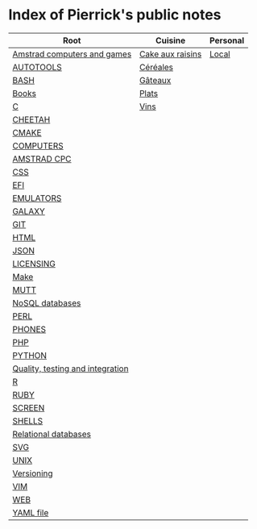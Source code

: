 # Index of Pierrick's public notes

Root | Cuisine | Personal
---------- | ---------- | ----------
[Amstrad computers and games](./amstrad.md) | [Cake aux raisins](./cuisine/cake_aux_raisins.md) | [Local](./personal/local.md)
[AUTOTOOLS](./autotools.md) | [Céréales](./cuisine/cereales.md) | 
[BASH](./bash.md) | [Gâteaux](./cuisine/gateaux.md) | 
[Books](./books.md) | [Plats](./cuisine/plats.md) | 
[C](./c.md) | [Vins](./cuisine/vins.md) | 
[CHEETAH](./cheetah.md) |  | 
[CMAKE](./cmake.md) |  | 
[COMPUTERS](./computers.md) |  | 
[AMSTRAD CPC](./cpc.md) |  | 
[CSS](./css.md) |  | 
[EFI](./efi.md) |  | 
[EMULATORS](./emulators.md) |  | 
[GALAXY](./galaxy.md) |  | 
[GIT](./git.md) |  | 
[HTML](./html.md) |  | 
[JSON](./json.md) |  | 
[LICENSING](./licensing.md) |  | 
[Make](./make.md) |  | 
[MUTT](./mutt.md) |  | 
[NoSQL databases](./nosqldbs.md) |  | 
[PERL](./perl.md) |  | 
[PHONES](./phones.md) |  | 
[PHP](./php.md) |  | 
[PYTHON](./python.md) |  | 
[Quality, testing and integration](./quality.md) |  | 
[R](./r.md) |  | 
[RUBY](./ruby.md) |  | 
[SCREEN](./screen.md) |  | 
[SHELLS](./shells.md) |  | 
[Relational databases](./sqldbs.md) |  | 
[SVG](./svg.md) |  | 
[UNIX](./unix.md) |  | 
[Versioning](./versioning.md) |  | 
[VIM](./vim.md) |  | 
[WEB](./web.md) |  | 
[YAML file](./yaml.md) |  | 
